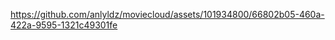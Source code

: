 



https://github.com/anlyldz/moviecloud/assets/101934800/66802b05-460a-422a-9595-1321c49301fe






